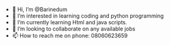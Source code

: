 - 👋 Hi, I’m @Barinedum
- 👀 I’m interested in learning coding and python programming
- 🌱 I’m currently learning Html and java scripts.
- 💞️ I’m looking to collaborate on any available jobs
- 📫 How to reach me on phone: 08060623659

<!---
Barinedum/Barinedum is a ✨ special ✨ repository because its `README.md` (this file) appears on your GitHub profile.
You can click the Preview link to take a look at your changes.
--->
